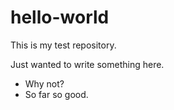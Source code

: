 # hello-world
This is my test repository.

Just wanted to write something here. 
* Why not? 
* So far so good. 
